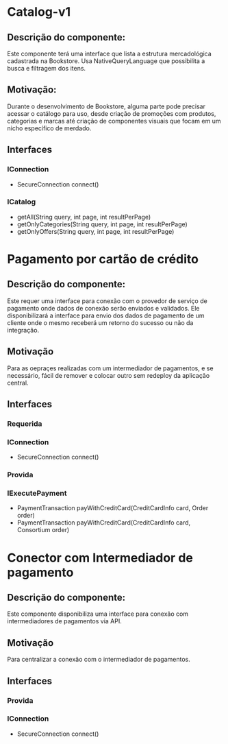 # Catalog-v1
## Descrição do componente: 
Este componente terá uma interface que lista a estrutura mercadológica cadastrada na Bookstore. Usa NativeQueryLanguage que possibilita a busca e filtragem dos itens. 
## Motivação: 
Durante o desenvolvimento de Bookstore, alguma parte pode precisar acessar o catálogo para uso, desde criação de promoções com produtos, categorias e marcas até criação de componentes visuais que focam em um nicho específico de merdado.
## Interfaces
### IConnection
+ SecureConnection connect()
### ICatalog
+ getAll(String query, int page, int resultPerPage)
+ getOnlyCategories(String query, int page, int resultPerPage)
+ getOnlyOffers(String query, int page, int resultPerPage)

# Pagamento por cartão de crédito
## Descrição do componente: 
Este requer uma interface para conexão com o provedor de serviço de pagamento onde dados de conexão serão enviados e validados. Ele disponibilizará  a interface para envio dos dados de pagamento de um cliente onde o mesmo receberá um retorno do sucesso ou não da integração.
## Motivação
Para as oepraçes realizadas com um intermediador de pagamentos, e se necessário, fácil de remover e colocar outro sem redeploy da aplicação central.
## Interfaces 
### Requerida
### IConnection
+ SecureConnection connect()
### Provida
### IExecutePayment
+ PaymentTransaction payWithCreditCard(CreditCardInfo card, Order order)
+ PaymentTransaction payWithCreditCard(CreditCardInfo card, Consortium order)

# Conector com Intermediador de pagamento
## Descrição do componente: 
Este componente disponibiliza uma interface para  conexão com intermediadores de pagamentos via API.
## Motivação
Para centralizar a conexão com o intermediador de pagamentos.
## Interfaces 
### Provida
### IConnection
+ SecureConnection connect()


